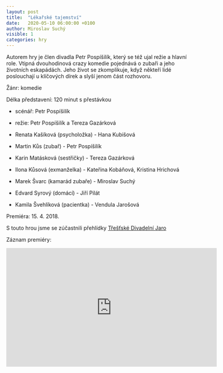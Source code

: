 ```yaml
---
layout: post
title:  "Lékařské tajemství"
date:   2020-05-10 06:00:00 +0100
author: Miroslav Suchý
visible: 1
categories: hry
---
```

Autorem hry je člen divadla Petr Pospíšilík, který se též ujal režie a hlavní role. Vtipná dvouhodinová crazy komedie pojednává o zubaři a jeho životních eskapádách. Jeho život se zkomplikuje, když někteří lidé poslouchají u klíčových dírek a slyší jenom část rozhovoru.

Žánr: komedie

Délka představení: 120 minut s přestávkou

 * scénář: Petr Pospíšilík
 * režie: Petr Pospíšilík a Tereza Gazárková

 * Renata Kašíková (psycholožka) - Hana Kubišová
 * Martin Kůs (zubař) - Petr Pospíšilík
 * Karin Matásková (sestřičky) - Tereza Gazárková
 * Ilona Kůsová (exmanželka) - Kateřina Kobáňová, Kristina Hrichová
 * Marek Švarc (kamarád zubaře) - Miroslav Suchý
 * Edvard Syrový (domácí) - Jiří Pilát
 * Kamila Švehlíková (pacientka) - Vendula Jarošová

Premiéra: 15. 4. 2018.

S touto hrou jsme se zúčastnili přehlídky [Třešťské Divadelní Jaro](https://www.trest.cz/tdj-lekarske-tajemstvi/a-3405)

Záznam premiéry:
<iframe width="560" height="315" src="https://www.youtube.com/embed/p6l97cTbg_Y" frameborder="0" allow="accelerometer; autoplay; encrypted-media; gyroscope; picture-in-picture" allowfullscreen></iframe>
